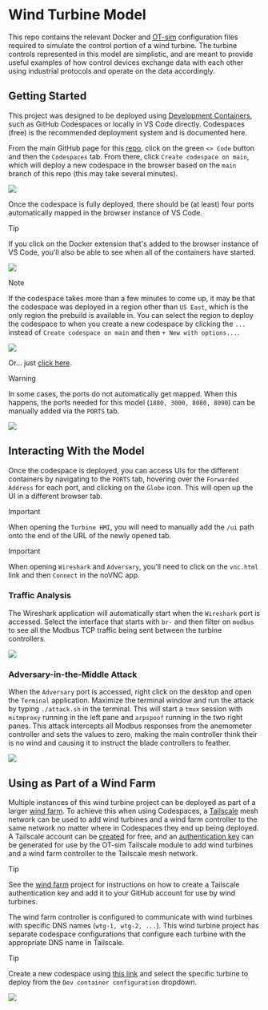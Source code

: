 # Wind Turbine Model

This repo contains the relevant Docker and [OT-sim](https://github.com/patsec/ot-sim) configuration files required to simulate the control portion of a wind turbine. The turbine controls represented in this model are simplistic, and are meant to provide useful examples of how control devices exchange data with each other using industrial protocols and operate on the data accordingly.

## Getting Started

This project was designed to be deployed using [Development Containers](https://containers.dev), such as GitHub Codespaces or locally in VS Code directly. Codespaces (free) is the recommended deployment system and is documented here.

From the main GitHub page for this [repo](https://github.com/patsec/wind-turbine), click on the green `<> Code` button and then the `Codespaces` tab. From there, click `Create codespace on main`, which will deploy a new codespace in the browser based on the `main` branch of this repo (this may take several minutes).

![](media/new-codespace.png)

Once the codespace is fully deployed, there should be (at least) four ports automatically mapped in the browser instance of VS Code.

> [!TIP]
> If you click on the Docker extension that's added to the browser instance of VS Code, you'll also be able to see when all of the containers have started.
>
> ![](media/container-list.png)

> [!NOTE]
> If the codespace takes more than a few minutes to come up, it may be that the codespace was deployed in a region other than `US East`, which is the only region the prebuild is available in. You can select the region to deploy the codespace to when you create a new codespace by clicking the `...` instead of `Create codespace on main` and then `+ New with options...`.
>
> ![](media/new-custom-codespace.png)
>
> Or... just [click here](https://github.com/codespaces/new?repo=701012652&ref=main&hide_repo_select=true).

> [!WARNING]
> In some cases, the ports do not automatically get mapped. When this happens, the ports needed for this model (`1880, 3000, 8080, 8090`) can be manually added via the `PORTS` tab.
>
> ![](media/manual-ports.gif)

## Interacting With the Model

Once the codespace is deployed, you can access UIs for the different containers by navigating to the `PORTS` tab, hovering over the `Forwarded Address` for each port, and clicking on the `Globe` icon. This will open up the UI in a different browser tab.

> [!IMPORTANT]
> When opening the `Turbine HMI`, you will need to manually add the `/ui` path onto the end of the URL of the newly opened tab.

> [!IMPORTANT]
> When opening `Wireshark` and `Adversary`, you'll need to click on the `vnc.html` link and then `Connect` in the noVNC app.

### Traffic Analysis

The Wireshark application will automatically start when the `Wireshark` port is accessed. Select the interface that starts with `br-` and then filter on `modbus` to see all the Modbus TCP traffic being sent between the turbine controllers.

![](media/wireshark.gif)

### Adversary-in-the-Middle Attack

When the `Adversary` port is accessed, right click on the desktop and open the `Terminal` application. Maximize the terminal window and run the attack by typing `./attack.sh` in the terminal. This will start a `tmux` session with `mitmproxy` running in the left pane and `arpspoof` running in the two right panes. This attack intercepts all Modbus responses from the anemometer controller and sets the values to zero, making the main controller think their is no wind and causing it to instruct the blade controllers to feather.

![](media/aitm.gif)

## Using as Part of a Wind Farm

Multiple instances of this wind turbine project can be deployed as part of a larger [wind farm](https://github.com/patsec/wind-farm). To achieve this when using Codespaces, a [Tailscale](https://tailscale.com) mesh network can be used to add wind turbines and a wind farm controller to the same network no matter where in Codespaces they end up being deployed. A Tailscale account can be [created](https://login.tailscale.com/start) for free, and an [authentication key](https://login.tailscale.com/admin/settings/keys) can be generated for use by the OT-sim Tailscale module to add wind turbines and a wind farm controller to the Tailscale mesh network.

> [!TIP]
> See the [wind farm](https://github.com/patsec/wind-farm) project for instructions on how to create a Tailscale authentication key and add it to your GitHub account for use by wind turbines.

The wind farm controller is configured to communicate with wind turbines with specific DNS names (`wtg-1, wtg-2, ...`). This wind turbine project has separate codespace configurations that configure each turbine with the appropriate DNS name in Tailscale.

> [!TIP]
> Create a new codespace using [this link](https://github.com/codespaces/new?repo=701012652&ref=main&hide_repo_select=true) and select the specific turbine to deploy from the `Dev container configuration` dropdown.
>
> ![](media/specific-turbine.png)
